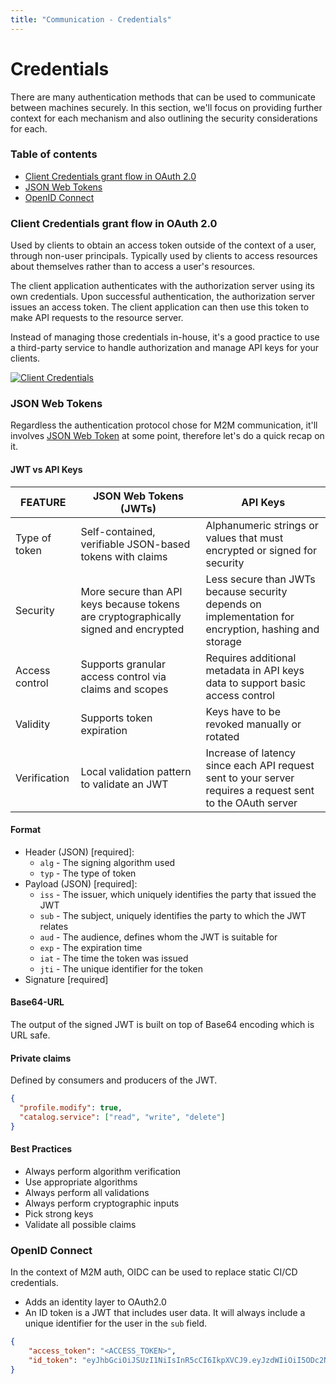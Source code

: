 ```yaml
---
title: "Communication - Credentials"
---
```


# Credentials

There are many authentication methods that can be used to communicate between machines securely. In this section, we'll focus on providing further context for each mechanism and also outlining the security considerations for each.

### Table of contents

- [Client Credentials grant flow in OAuth 2.0](#client-credentials-grant-flow-in-oauth-20)
- [JSON Web Tokens](#json-web-tokens)
- [OpenID Connect](#openid-connect)

### Client Credentials grant flow in OAuth 2.0

Used by clients to obtain an access token outside of the context of a user, through non-user principals. Typically used by clients to access resources about themselves rather than to access a user's resources.

The client application authenticates with the authorization server using its own credentials. Upon successful authentication, the authorization server issues an access token. The client application can then use this token to make API requests to the resource server.

Instead of managing those credentials in-house, it's a good practice to use a third-party service to handle authorization and manage API keys for your clients.

[![Client Credentials](https://i.ibb.co/6Dzc12z/Clean-Shot-2024-04-07-at-13-22-03.png)](https://ibb.co/HG6Lx06)

### JSON Web Tokens

Regardless the authentication protocol chose for M2M communication, it'll involves [JSON Web Token](https://datatracker.ietf.org/doc/html/rfc7519) at some point, therefore let's do a quick recap on it.

#### JWT vs API Keys

| FEATURE             | JSON Web Tokens (JWTs)                            | API Keys                                  |
|---------------------|---------------------------------------------------|-------------------------------------------|
| Type of token       | Self-contained, verifiable JSON-based tokens with claims | Alphanumeric strings or values that must encrypted or signed for security |
| Security            | More secure than API keys because tokens are cryptographically signed and encrypted | Less secure than JWTs because security depends on implementation for encryption, hashing and storage |
| Access control      | Supports granular access control via claims and scopes | Requires additional metadata in API keys data to support basic access control |
| Validity            | Supports token expiration                         | Keys have to be revoked manually or rotated |
| Verification            | Local validation pattern to validate an JWT | Increase of latency since each API request sent to your server requires a request sent to the OAuth server |

#### Format

- Header (JSON) [required]:
  - `alg` - The signing algorithm used
  - `typ` - The type of token
- Payload (JSON) [required]:
  - `iss` - The issuer, which uniquely identifies the party that issued the JWT
  - `sub` - The subject, uniquely identifies the party to which the JWT relates
  - `aud` - The audience, defines whom the JWT is suitable for
  - `exp` - The expiration time
  - `iat` - The time the token was issued
  - `jti` - The unique identifier for the token
- Signature [required]

#### Base64-URL

The output of the signed JWT is built on top of Base64 encoding which is URL safe.

#### Private claims

Defined by consumers and producers of the JWT.

```json
{
  "profile.modify": true,
  "catalog.service": ["read", "write", "delete"]
}
```

#### Best Practices

- Always perform algorithm verification
- Use appropriate algorithms
- Always perform all validations
- Always perform cryptographic inputs
- Pick strong keys
- Validate all possible claims

### OpenID Connect

In the context of M2M auth, OIDC can be used to replace static CI/CD credentials.

- Adds an identity layer to OAuth2.0
- An ID token is a JWT that includes user data. It will always include a unique identifier for the user in the `sub` field.

```json
{
	"access_token": "<ACCESS_TOKEN>",
	"id_token": "eyJhbGciOiJSUzI1NiIsInR5cCI6IkpXVCJ9.eyJzdWIiOiI5ODc2NTQzMjEwIiwiaXNzIjoiYW5vdGhlckV4YW1wbGUuY29tIn0.WsZV5mT5kT9-3Z_2ZGr7h9Fwdj5KfE8n9Lh6ZvQ9S0k"
}
```

